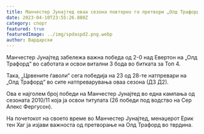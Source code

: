 ```yaml
---
title: Манчестер Јунајтед оваа сезона повторно го претвори „Олд Трафорд“ во тврдина
date: 2023-04-10T23:55:26.880Z
category: спорт
featured: true
featuredImage: ../img/spdaspd2.png.webp
author: Вардарски
---
```


Манчестер Јунајтед забележа важна победа од 2-0 над Евертон на „Олд Трафорд“ во саботата и освои витални 3 бода во битката за Топ 4.

Така, „Црвените ѓаволи“ сега победија на 23 од 28-те натпревари на „Олд Трафорд“ во сите натпреварувања оваа сезона (Д3 Д2).

Ова е најголем број победи на Манчестер Јунајтед во една кампања од сезоната 2010/11 која ја освои титулата (26 победи под водство на Сер Алекс Фергусон).

На почетокот на своето време во Манчестер Јунајтед, менаџерот Ерик тен Хаг ја изјави важноста од претворање на Олд Трафорд во тврдина.

